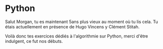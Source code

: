 # Python

Salut Morgan, tu es maintenant 5ans plus vieux au moment où tu lis cela.
Tu étais actuellement en présence de Hugo Vincens y Clément Stitah.


Voilà donc tes exercices dédiés à l'algorithmie sur Python, merci d'être indulgent, ce fut nos débuts.